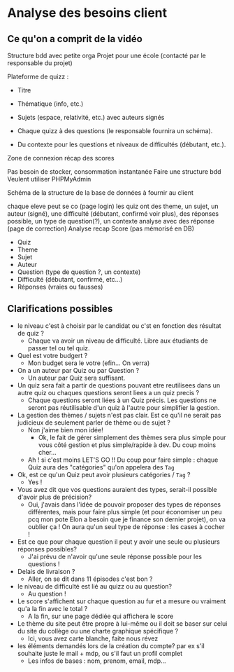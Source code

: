 # Analyse des besoins client

## Ce qu'on a comprit de la vidéo

Structure bdd avec petite orga
Projet pour une école (contacté par le responsable du projet)

Plateforme de quizz :

- Titre
- Thématique (info, etc.)
- Sujets (espace, relativité, etc.) avec auteurs signés

- Chaque quizz à des questions (le responsable fournira un schéma).
- Du contexte pour les questions et niveaux de difficultés (débutant, etc.).

Zone de connexion
récap des scores

Pas besoin de stocker, consommation instantanée
Faire une structure bdd
Veulent utiliser PHPMyAdmin

Schéma de la structure de la base de données à fournir au client

chaque eleve peut se co (page login)
les quiz ont des theme, un sujet, un auteur (signé), une difficulté (débutant, confirmé voir plus), des réponses possible, un type de question(?), un contexte
analyse avec des réponse (page de correction)
Analyse recap Score (pas mémorisé en DB)

- Quiz
- Theme
- Sujet
- Auteur
- Question (type de question ?, un contexte)
- Difficulté (débutant, confirmé, etc...)
- Réponses (vraies ou fausses)

## Clarifications possibles

- le niveau c'est à choisir par le candidat ou c'st en fonction des résultat de quiz ?
  - Chaque va avoir un niveau de difficulté. Libre aux étudiants de passer tel ou tel quiz.
- Quel est votre budgert ?
  - Mon budget sera le votre (efin... On verra)
- On a un auteur par Quiz ou par Question ?
  - Un auteur par Quiz sera suffisant.
- Un quiz sera fait a partir de questions pouvant etre reutilisees dans un autre quiz ou chaques questions seront liees a un quiz precis ?
  - Chaque questions seront liées à un Quiz précis. Les questions ne seront pas réutilisable d'un quiz à l'autre pour simplifier la gestion.
- La gestion des thèmes / sujets n'est pas clair. Est ce qu'il ne serait pas judicieux de seulement parler de thème ou de sujet ?
  - Non j'aime bien mon idée!
    - Ok, le fait de gérer simplement des thèmes sera plus simple pour vous côté gestion et plus simple/rapide à dev. Du coup moins cher...
  - Ah ! si c'est moins LET'S GO !! Du coup pour faire simple : chaque Quiz aura des "catégories" qu'on appelera des `Tag`
- Ok, est ce qu'un Quiz peut avoir plusieurs catégories / `Tag` ?
  - Yes !
- Vous avez dit que vos questions auraient des types, serait-il possible d'avoir plus de précision?
  - Oui, j'avais dans l'idée de pouvoir proposer des types de réponses différentes, mais pour faire plus simple (et pour économiser un peu pcq mon pote Elon a besoin que je finance son dernier projet), on va oublier ça ! On aura qu'un seul type de réponse : les cases à cocher !
- Est ce que pour chaque question il peut y avoir une seule ou plusieurs réponses possibles?
  - J'ai prévu de n'avoir qu'une seule réponse possible pour les questions !
- Delais de livraison ?
  - Aller, on se dit dans 11 épisodes c'est bon ?
- le niveau de difficulté est lié au quizz ou au question?
  - Au question !
- Le score s'affichent sur chaque question au fur et a mesure ou vraiment qu'a la fin avec le total ?
  - A la fin, sur une page dédiée qui affichera le score
- Le thème du site peut être propre à lui-même ou il doit se baser sur celui du site du collège ou une charte graphique spécifique ?
  - Ici, vous avez carte blanche, faite nous révez
- les éléments demandés lors de la création du compte? par ex s'il souhaite juste le mail + mdp, ou s'il faut un profil complet
  - Les infos de bases : nom, prenom, email, mdp...
